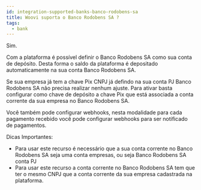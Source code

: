 ```yaml
---
id: integration-supported-banks-banco-rodobens-sa
title: Woovi suporta o Banco Rodobens SA ?
tags:
  - bank
---
```


Sim.

Com a plataforma é possível definir o Banco Rodobens SA como sua conta de depósito. Desta forma o saldo da plataforma é depositado automaticamente na sua conta Banco Rodobens SA.

Se sua empresa já tem a chave Pix CNPJ já defindo na sua conta PJ Banco Rodobens SA não precisa realizar nenhum ajuste. Para ativar basta configurar como chave de depósito a chave Pix que está associada a conta corrente da sua empresa no Banco Rodobens SA.

Você também pode configurar webhooks, nesta modalidade para cada pagamento recebido você pode configurar webhooks para ser notificado de pagamentos.

Dicas Importantes:

- Para usar este recurso é necessário que a sua conta corrente no Banco Rodobens SA seja uma conta empresas, ou seja Banco Rodobens SA conta PJ
- Para usar este recurso a conta corrente no Banco Rodobens SA tem que ter o mesmo CNPJ que a conta corrente da sua empresa cadastrada na plataforma.
